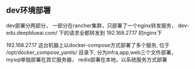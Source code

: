## dev环境部署
dev部署分两部分，
一部分在rancher集群，只部署了一个nginx转发服务， 
dev-edu.deepblueai.com/ 下的请求全都转发到 192.168.27.17 的nginx下

192.168.27.17 这台机器上以docker-compose方式部署了多个服务,
位于 /opt/docker_compose_yamls/ 目录下, 分为infra,app,web三个文件部署，
mysql单独部署在其它服务器，
redis部署在本地，以系统服务方式部署




